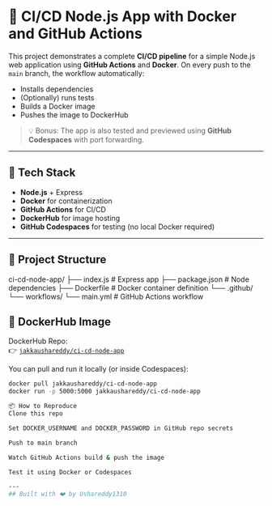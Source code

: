 # 🚀 CI/CD Node.js App with Docker and GitHub Actions

This project demonstrates a complete **CI/CD pipeline** for a simple Node.js web application using **GitHub Actions** and **Docker**. On every push to the `main` branch, the workflow automatically:

- Installs dependencies
- (Optionally) runs tests
- Builds a Docker image
- Pushes the image to DockerHub

> 💡 Bonus: The app is also tested and previewed using **GitHub Codespaces** with port forwarding.

---

## 🔧 Tech Stack

- **Node.js** + Express
- **Docker** for containerization
- **GitHub Actions** for CI/CD
- **DockerHub** for image hosting
- **GitHub Codespaces** for testing (no local Docker required)

---

## 📁 Project Structure

ci-cd-node-app/
├── index.js # Express app
├── package.json # Node dependencies
├── Dockerfile # Docker container definition
└── .github/
└── workflows/
└── main.yml # GitHub Actions workflow


## 🐳 DockerHub Image

DockerHub Repo:  
👉 [`jakkaushareddy/ci-cd-node-app`](https://hub.docker.com/r/jakkaushareddy/ci-cd-node-app)

You can pull and run it locally (or inside Codespaces):

```bash
docker pull jakkaushareddy/ci-cd-node-app
docker run -p 5000:5000 jakkaushareddy/ci-cd-node-app

📦 How to Reproduce
Clone this repo

Set DOCKER_USERNAME and DOCKER_PASSWORD in GitHub repo secrets

Push to main branch

Watch GitHub Actions build & push the image

Test it using Docker or Codespaces

---
## Built with ❤️ by Ushareddy1310
